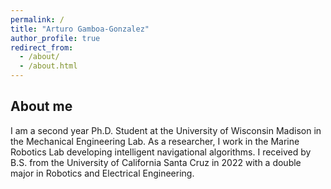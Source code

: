```yaml
---
permalink: /
title: "Arturo Gamboa-Gonzalez"
author_profile: true
redirect_from: 
  - /about/
  - /about.html
---
```


## About me
I am a second year Ph.D. Student at the University of Wisconsin Madison in the Mechanical Engineering Lab. As a researcher, I work in the Marine Robotics Lab developing intelligent navigational algorithms. I received by B.S. from the University of California Santa Cruz in 2022 with a double major in Robotics and Electrical Engineering.
